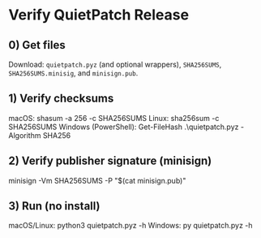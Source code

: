 # Verify QuietPatch Release

## 0) Get files
Download: `quietpatch.pyz` (and optional wrappers), `SHA256SUMS`, `SHA256SUMS.minisig`, and `minisign.pub`.

## 1) Verify checksums
macOS:
  shasum -a 256 -c SHA256SUMS
Linux:
  sha256sum -c SHA256SUMS
Windows (PowerShell):
  Get-FileHash .\quietpatch.pyz -Algorithm SHA256

## 2) Verify publisher signature (minisign)
minisign -Vm SHA256SUMS -P "$(cat minisign.pub)"

## 3) Run (no install)
macOS/Linux:
  python3 quietpatch.pyz -h
Windows:
  py quietpatch.pyz -h
